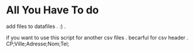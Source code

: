 # All You Have To do
add files to datafiles . 
:) . 

if you want to use this script for another csv files . 
becarful for csv header . 
CP;Ville;Adresse;Nom;Tel;  
